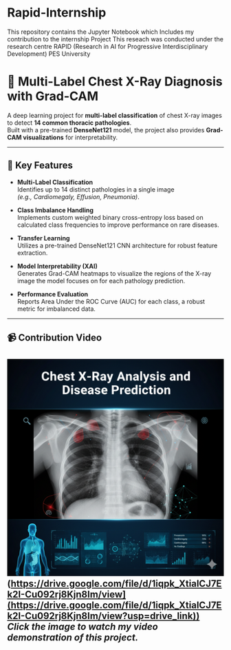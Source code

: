 # Rapid-Internship
This repository contains the Jupyter Notebook which Includes my contribution to the internship Project
This reseach was conducted under the research centre RAPID (Research in AI for Progressive Interdisciplinary Development) PES University


# 🏥 Multi-Label Chest X-Ray Diagnosis with Grad-CAM

A deep learning project for **multi-label classification** of chest X-ray images to detect **14 common thoracic pathologies**.  
Built with a pre-trained **DenseNet121** model, the project also provides **Grad-CAM visualizations** for interpretability.

---

## 🚀 Key Features

- **Multi-Label Classification**  
  Identifies up to 14 distinct pathologies in a single image  
  *(e.g., Cardiomegaly, Effusion, Pneumonia)*.

- **Class Imbalance Handling**  
  Implements custom weighted binary cross-entropy loss based on calculated class frequencies to improve performance on rare diseases.

- **Transfer Learning**  
  Utilizes a pre-trained DenseNet121 CNN architecture for robust feature extraction.

- **Model Interpretability (XAI)**  
  Generates Grad-CAM heatmaps to visualize the regions of the X-ray image the model focuses on for each pathology prediction.

- **Performance Evaluation**  
  Reports Area Under the ROC Curve (AUC) for each class, a robust metric for imbalanced data.

---

## 📹 Contribution Video
[![Watch Contribution Video](./chest_image.png)]([https://drive.google.com/file/d/VIDEO_FILE_ID/view?usp=sharing)(https://drive.google.com/file/d/1iqpk_XtialCJ7Ek2I-Cu092rj8Kjn8Im/view](https://drive.google.com/file/d/1iqpk_XtialCJ7Ek2I-Cu092rj8Kjn8Im/view?usp=drive_link))  
*Click the image to watch my video demonstration of this project.*
---


